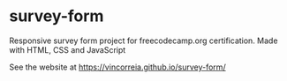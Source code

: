 # survey-form
Responsive survey form project for freecodecamp.org certification. Made with HTML, CSS and JavaScript

See the website at https://vincorreia.github.io/survey-form/
